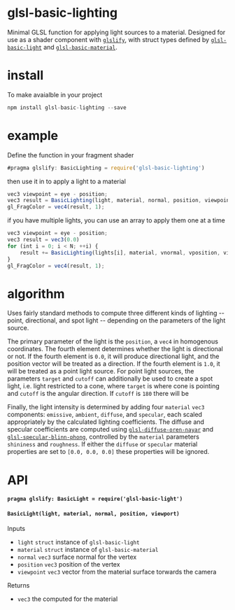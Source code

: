 # glsl-basic-lighting

Minimal GLSL function for applying light sources to a material. Designed for use as a shader component with [`glslify`](https://github.com/stackgl/glslify), with struct types defined by [`glsl-basic-light`](https://github.com/freeman-lab/glsl-basic-light) and [`glsl-basic-material`](https://github.com/freeman-lab/glsl-basic-material).

# install

To make avaialble in your project

```javascript
npm install glsl-basic-lighting --save
```

# example

Define the function in your fragment shader

```javascript
#pragma glslify: BasicLighting = require('glsl-basic-lighting')
```

then use it in to apply a light to a material

```javascript
vec3 viewpoint = eye - position;
vec3 result = BasicLighting(light, material, normal, position, viewpoint);
gl_FragColor = vec4(result, 1);
```

if you have multiple lights, you can use an array to apply them one at a time

```javascript
vec3 viewpoint = eye - position;
vec3 result = vec3(0.0)
for (int i = 0; i < N; ++i) {
    result += BasicLighting(lights[i], material, vnormal, vposition, viewpoint);
}
gl_FragColor = vec4(result, 1);
```

# algorithm

Uses fairly standard methods to compute three different kinds of lighting -- point, directional, and spot light -- depending on the parameters of the light source. 

The primary parameter of the light is the `position`, a `vec4` in homogenous coordinates. The fourth element determines whether the light is directional or not. If the fourth element is `0.0`, it will produce directional light, and the position vector will be treated as a direction. If the fourth element is `1.0`, it will be treated as a point light source. For point light sources, the parameters `target` and `cutoff` can additionally be used to create a spot light, i.e. light restricted to a cone, where `target` is where cone is pointing and `cutoff` is the angular direction. If `cutoff` is `180` there will be 

Finally, the light intensity is determined by adding four `material` `vec3` components: `emissive`, `ambient`, `diffuse`, and `specular`, each scaled appropriately by the calculated lighting coefficients. The diffuse and specular coefficients are computed using [`glsl-diffuse-oren-nayar`](https://github.com/stackgl/glsl-diffuse-oren-nayar) and [`glsl-specular-blinn-phong`](https://github.com/stackgl/glsl-specular-blinn-phong), controlled by the `material` parameters `shininess` and `roughness`. If either the `diffuse` or `specular` material properties are set to `[0.0, 0.0, 0.0]` these properties will be ignored.

# API

#### `pragma glslify: BasicLight = require('glsl-basic-light')`

#### `BasicLight(light, material, normal, position, viewport)`

Inputs
- `light` `struct` instance of `glsl-basic-light`
- `material` `struct` instance of `glsl-basic-material`
- `normal` `vec3` surface normal for the vertex
- `position` `vec3` position of the vertex
- `viewpoint` `vec3` vector from the material surface torwards the camera

Returns
- `vec3` the computed for the material